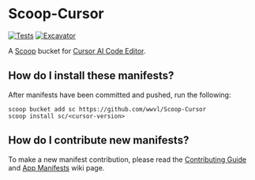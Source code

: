 # Scoop-Cursor

[![Tests](https://github.com/wwvl/Scoop-Cursor/actions/workflows/ci.yml/badge.svg)](https://github.com/wwvl/Scoop-Cursor/actions/workflows/ci.yml) [![Excavator](https://github.com/wwvl/Scoop-Cursor/actions/workflows/excavator.yml/badge.svg)](https://github.com/wwvl/Scoop-Cursor/actions/workflows/excavator.yml)

A [Scoop](https://scoop.sh) bucket for [Cursor AI Code Editor](https://www.cursor.com).

## How do I install these manifests?

After manifests have been committed and pushed, run the following:

```pwsh
scoop bucket add sc https://github.com/wwvl/Scoop-Cursor
scoop install sc/<cursor-version>
```

## How do I contribute new manifests?

To make a new manifest contribution, please read the [Contributing
Guide](https://github.com/ScoopInstaller/.github/blob/main/.github/CONTRIBUTING.md)
and [App Manifests](https://github.com/ScoopInstaller/Scoop/wiki/App-Manifests)
wiki page.
